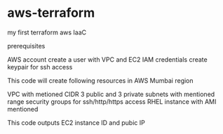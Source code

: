 # aws-terraform
my first terraform aws IaaC

prerequisites

AWS account
create a user with VPC and EC2 IAM credentials
create keypair for ssh access


This code will create following resources in AWS Mumbai region

VPC with metioned CIDR
3 public and 3 private subnets with mentioned range
security groups for ssh/http/https access
RHEL instance with AMI mentioned

This code outputs EC2 instance ID and pubic IP


